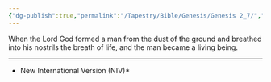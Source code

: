 ```yaml
---
{"dg-publish":true,"permalink":"/Tapestry/Bible/Genesis/Genesis 2_7/","title":"Genesis 2:7]","hide":true,"tags":["bible-verse","bible-verse"],"dgHomeLink":true,"dgShowLocalGraph":true,"dgEnableSearch":true}
---
```





When the Lord God formed a man from the dust of the ground and breathed into his nostrils the breath of life, and the man became a living being.

---
* New International Version (NIV)*